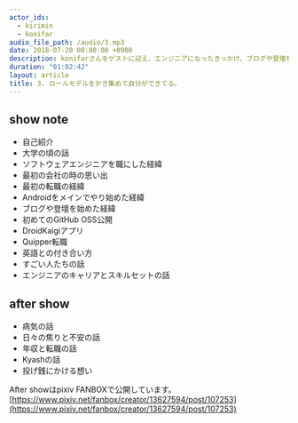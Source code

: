 ```yaml
---
actor_ids:
  - kirimin
  - konifar
audio_file_path: /audio/3.mp3
date: 2018-07-20 00:00:00 +0900
description: konifarさんをゲストに迎え、エンジニアになったきっかけ、ブログや登壇を始めた経緯、エンジニアのキャリアなどについて話しました。
duration: "01:02:42"
layout: article
title: 3. ロールモデルをかき集めて自分ができてる。
---
```


## show note
- 自己紹介
- 大学の頃の話
- ソフトウェアエンジニアを職にした経緯
- 最初の会社の時の思い出
- 最初の転職の経緯
- Androidをメインでやり始めた経緯
- ブログや登壇を始めた経緯
- 初めてのGitHub OSS公開
- DroidKaigiアプリ
- Quipper転職
- 英語との付き合い方
- すごい人たちの話
- エンジニアのキャリアとスキルセットの話

## after show
- 病気の話
- 日々の焦りと不安の話
- 年収と転職の話
- Kyashの話
- 投げ銭にかける想い

After showはpixiv FANBOXで公開しています。  
[https://www.pixiv.net/fanbox/creator/13627594/post/107253](https://www.pixiv.net/fanbox/creator/13627594/post/107253)